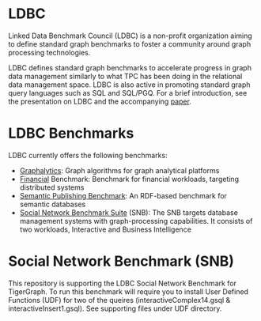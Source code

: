 # LDBC
Linked Data Benchmark Council (LDBC) is a non-profit organization aiming to define standard graph benchmarks to foster a community around graph processing technologies. 

LDBC defines standard graph benchmarks to accelerate progress in graph data management similarly to what TPC has been doing in the relational data management space. LDBC is also active in promoting standard graph query languages such as SQL and SQL/PGQ. For a brief introduction, see the presentation on LDBC and the accompanying [paper](http://ldbcouncil.org/docs/papers/ldbc-organization-tpctc2023-preprint.pdf).

# LDBC Benchmarks
LDBC currently offers the following benchmarks:
  - [Graphalytics](http://ldbcouncil.org/benchmarks/graphalytics/): Graph algorithms for graph analytical platforms
  - [Financial](http://ldbcouncil.org/benchmarks/finbench/) Benchmark: Benchmark for financial workloads, targeting distributed systems
  - [Semantic Publishing Benchmark](http://ldbcouncil.org/benchmarks/spb/): An RDF-based benchmark for semantic databases
  - [Social Network Benchmark Suite](http://ldbcouncil.org/benchmarks/snb/) (SNB): The SNB targets database management systems with graph-processing capabilities. It consists of two workloads, Interactive and Business Intelligence

# Social Network Benchmark (SNB)
This repository is supporting the LDBC Social Network Benchmark for TigerGraph. To run this benchmark will require you to install User Defined Functions (UDF) for two of the queires (interactiveComplex14.gsql & interactiveInsert1.gsql). See supporting files under UDF directory.

